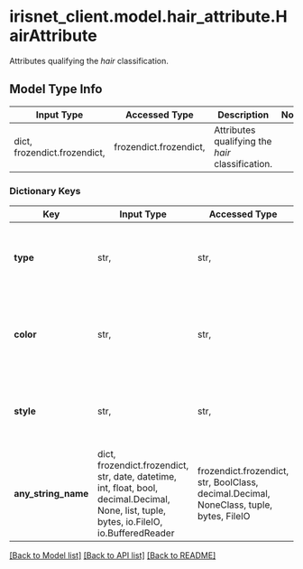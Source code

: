 # irisnet_client.model.hair_attribute.HairAttribute

Attributes qualifying the _hair_ classification.

## Model Type Info
Input Type | Accessed Type | Description | Notes
------------ | ------------- | ------------- | -------------
dict, frozendict.frozendict,  | frozendict.frozendict,  | Attributes qualifying the _hair_ classification. | 

### Dictionary Keys
Key | Input Type | Accessed Type | Description | Notes
------------ | ------------- | ------------- | ------------- | -------------
**type** | str,  | str,  | Used as a type discriminator for json to object conversion. | [optional] 
**color** | str,  | str,  | The color of the hair. | [optional] must be one of ["black", "brown", "blonde", "grey", "red", "other", ] 
**style** | str,  | str,  | The hair style. | [optional] must be one of ["longHaired", "shortHaired", ] 
**any_string_name** | dict, frozendict.frozendict, str, date, datetime, int, float, bool, decimal.Decimal, None, list, tuple, bytes, io.FileIO, io.BufferedReader | frozendict.frozendict, str, BoolClass, decimal.Decimal, NoneClass, tuple, bytes, FileIO | any string name can be used but the value must be the correct type | [optional]

[[Back to Model list]](../../README.md#documentation-for-models) [[Back to API list]](../../README.md#documentation-for-api-endpoints) [[Back to README]](../../README.md)

